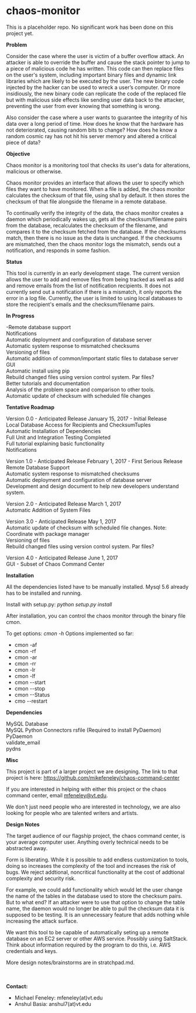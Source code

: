 # chaos-monitor
This is a placeholder repo. No significant work has been done on this project yet.

**Problem**

Consider the case where the user is victim of a buffer overflow attack. An attacker is able to override the buffer and cause the stack pointer to jump to a piece of malicious code he has written. This code can then replace files on the user's system, including important binary files and dynamic link libraries which are likely to be executed by the user. The new binary code injected by the hacker can be used to wreck a user’s computer. Or more insidiously, the new binary code can replicate the code of the replaced file but with malicious side effects like sending user data back to the attacker, preventing the user from ever knowing that something is wrong.

Also consider the case where a user wants to guarantee the integrity of his data over a long period of time. How does he know that the hardware has not deteriorated, causing random bits to change? How does he know a random cosmic ray has not hit his server memory and altered a critical piece of data?

**Objective**

Chaos monitor is a monitoring tool that checks its user's data for alterations, malicious or otherwise.

Chaos monitor provides an interface that allows the user to specify which files they want to have monitored. When a file is added, the chaos monitor calculates the checksum of that file, using sha1 by default. It then stores the checksum of that file alongside the filename in a remote database. 

To continually verify the integrity of the data, the chaos monitor creates a daemon which periodically wakes up, gets all the checksum/filename pairs from the database, recalculates the checksum of the filename, and compares it to the checksum fetched from the database. If the checksums match, then there is no issue as the data is unchanged. If the checksums are mismatched, then the chaos monitor logs the mismatch, sends out a notification, and responds in some fashion. 

**Status**

This tool is currently in an early development stage. The current version allows the user to add and remove files from being tracked as well as add and remove emails from the list of notification recipients. It does not currently send out a notification if there is a mismatch, it only reports the error in a log file. Currently, the user is limited to using local databases to store the recipient's emails and the checksum/filename pairs. 

**In Progress**

-Remote database support  
Notifications  
Automatic deployment and configuration of database server  
Automatic system response to mismatched checksums  
Versioning of files  
Automatic addition of common/important static files to database server  
GUI  
Automatic install using pip  
Rebuild changed files using version control system. Par files?  
Better tutorials and documentation  
Analysis of the problem space and comparison to other tools.  
Automatic update of checksum with scheduled file changes

**Tentative Roadmap**

Version 0.0 - Anticipated Release January 15, 2017 - Initial Release  
Local Database Access for Recipients and ChecksumTuples  
Automatic Installation of Dependencies  
Full Unit and Integration Testing Completed  
Full tutorial explaining basic functionality  
Notifications  
  
Version 1.0 - Anticipated Release February 1, 2017 - First Serious Release  
Remote Database Support  
Automatic system response to mismatched checksums  
Automatic deployment and configuration of database server  
Development and design document to help new developers understand system.  

Version 2.0 - Anticipated Release March 1, 2017  
Automatic Addition of System Files  

Version 3.0 - Anticipated Release May 1, 2017  
Automatic update of checksum with scheduled file changes. Note: Coordinate with package manager  
Versioning of files  
Rebuild changed files using version control system. Par files?  

Version 4.0 - Anticipated Release June 1, 2017  
GUI - Subset of Chaos Command Center  
  
**Installation**

All the dependencies listed have to be manually installed. Mysql 5.6 already has to be installed and running.

Install with setup.py:   _python setup.py install_

After installation, you can control the chaos monitor through the binary file cmon. 

To get options:   _cmon -h_ 
Options implemented so far:
- cmon -af <filename>
- cmon -rf <filename>
- cmon -ar <email>
- cmon -rr <email>
- cmon -lr
- cmon -lf
- cmon --start
- cmon --stop
- cmon --Status
- cmo --restart

**Dependencies**

MySQL Database  
MySQL Python Connectors
rsfile (Required to install PyDaemon)  
PyDaemon  
validate_email  
pydns  

**Misc**

This project is part of a larger project we are designing. The link to that project is here: https://github.com/mikefeneley/chaos-command-center

If you are interested in helping with either this project or the chaos command center, email mfeneley@vt.edu. 

We don't just need people who are interested in technology, we are also looking for people who are talented writers and artists.

**Design Notes**

The target audience of our flagship project, the chaos command center, is your average computer user. Anything overly technical needs to be abstracted away. 

Form is liberating. While it is possible to add endless customization to tools, doing so increases the complexity of the tool and increases the risk of bugs. We reject addtional, noncritical functionality at the cost of addtional complexity and security risk.

For example, we could add functionality which would let the user change the name of the tables in the database used to store the checksum pairs. But to what end? If an attacker were to use that option to change the table name, the daemon would no longer be able to pull the checksum data it is supposed to be testing. It is an unnecessary feature that adds nothing while increasing the attack surface. 

We want this tool to be capable of automatically seting up a remote database on an EC2 server or other AWS service. Possibly using SaltStack. Think about information required by the program to do this, i.e. AWS credentials and keys.

More design notes/brainstorms are in stratchpad.md.

<br>
<br>
<b>Contact:</b>
<ul>
<li>Michael Feneley: mfeneley(at)vt.edu</li>
<li>Anshul Basia: anshul7(at)vt.edu</li>
</ul>
